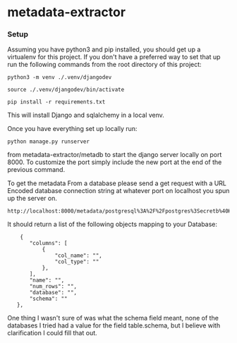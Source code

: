 # metadata-extractor

### Setup
Assuming you have python3 and pip installed, you should get up a virtualenv for this project. If you don't have a preferred way to set that up run the following commands from the root directory of this project: 
```
python3 -m venv ./.venv/djangodev

source ./.venv/djangodev/bin/activate

pip install -r requirements.txt
```

This will install Django and sqlalchemy in a local venv.

Once you have everything set up locally run:
```
python manage.py runserver
```
from metadata-extractor/metadb to start the django server locally on port 8000. To customize the port simply include the new port at the end of the previous command.

To get the metadata From a database please send a get request with a URL Encoded database connection string at whatever port on localhost you spun up the server on.

```
http://localhost:8000/metadata/postgresql%3A%2F%2Fpostgres%3Secretb%40HOSTNAME%3A5432%2FDBNAME%3Fsslmode%3Ddisable
```
 It should return a list of the following objects mapping to your Database:
 ```
     {
        "columns": [
            {
                "col_name": "",
                "col_type": ""
            },
        ],
        "name": "",
        "num_rows": "",
        "database": "",
        "schema": ""
    },
 ```
 One thing I wasn't sure of was what the schema field meant, none of the databases I tried had a value for the field table.schema, but I believe with clarification I could fill that out.
